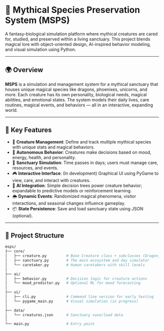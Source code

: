 # 🏰 Mythical Species Preservation System (MSPS)

A fantasy-biological simulation platform where mythical creatures are cared for, studied, and preserved within a living sanctuary. This project blends magical lore with object-oriented design, AI-inspired behavior modeling, and visual simulation using Python.

---

## 🌍 Overview

**MSPS** is a simulation and management system for a mythical sanctuary that houses unique magical species like dragons, phoenixes, unicorns, and more. Each creature has its own personality, biological needs, magical abilities, and emotional states. The system models their daily lives, care routines, magical events, and behaviors — all in an interactive, expanding world.

---

## 🎯 Key Features

- 🐉 **Creature Management**: Define and track multiple mythical species with unique stats and magical behaviors.
- 💬 **Autonomous Behavior**: Creatures make decisions based on mood, energy, health, and personality.
- 🧙 **Sanctuary Simulation**: Time passes in days; users must manage care, resources, and events.
- 🎮 **Interactive Interface**: (In development) Graphical UI using PyGame to view, care, and interact with creatures.
- 🤖 **AI Integration**: Simple decision trees power creature behavior; expandable to predictive models or reinforcement learning.
- 🌦 **Dynamic Events**: Randomized magical phenomena, visitor interactions, and seasonal changes influence gameplay.
- 📦 **State Persistence**: Save and load sanctuary state using JSON (optional).

---

## 🧱 Project Structure

```bash
msps/
├── core/
│   ├── creature.py         # Base Creature class + subclasses (Dragon, Phoenix, etc.)
│   ├── sanctuary.py        # The main ecosystem and day simulator
│   └── caretaker.py        # Human caretakers with skill levels
│
├── ai/
│   ├── behavior.py         # Decision logic for creature actions
│   └── mood_predictor.py   # Optional ML for mood forecasting
│
├── ui/
│   ├── cli.py              # Command line version for early testing
│   └── pygame_main.py      # Visual simulation (in progress)
│
├── data/
│   └── creatures.json      # Sanctuary save/load data
│
└── main.py                 # Entry point
